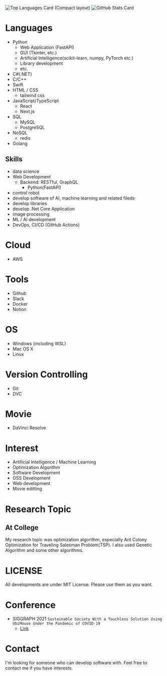 ![Top Languages Card (Compact layout)](https://github-readme-stats.vercel.app/api/top-langs/?username=Akasan&layout=compact)
![GitHub Stats Card](https://github-readme-stats.vercel.app/api?username=Akasan&show_icons=true&private_count=true)


# Languages
- Python
  - Web Application (FastAPI)
  - GUI (Tkinter, etc.)
  - Artificial Intelligence(scikit-learn, numpy, PyTorch etc.)
  - Library development
  - etc.
- C#(.NET)
- C/C++
- Swift
- HTML / CSS
  - tailwind css
- JavaScript/TypeScript
  - React
  - Next.js
- SQL
  - MySQL
  - PostgreSQL
- NoSQL
  - redis
- Golang

## Skills
- data science
- Web Development
    - Backend: RESTful, GraphQL
        - Python(FastAPI)
- control robot
- develop software of AI, machine learning and related fileds
- develop libraries
- develop .Net Core Application
- image processing
- ML / AI development
- DevOps, CI/CD (GitHub Actions)

# Cloud
- AWS

# Tools
- Github
- Slack
- Docker
- Notion

# OS
- Windows (including WSL)
- Mac OS X
- Linux

# Version Controlling
- Git
- DVC

# Movie 
- DaVinci Resolve

# Interest
- Artificial Intelligence / Machine Learning
- Optimization Algorithm
- Software Development
- OSS Development
- Web development
- Movie editting

# Research Topic
## At College
My research topic was optimization algorithm, especially Ant Colony Optimization for Traveling Salesman Problem(TSP).
I also used Genetic Algorithm and some other algorithms.

# LICENSE
All developments are under MIT License.
Please use them as you want.

# Conference
- SIGGRAPH 2021 `Sustainable Society With a Touchless Solution Using UbiMouse Under the Pandemic of COVID-19`
    - [Link](https://s2021.siggraph.org/presentation/?id=gensubcur_107&sess=sess202)

# Contact 
I'm looking for someone who can develop software with.
Feel free to contact me if you have interests.
